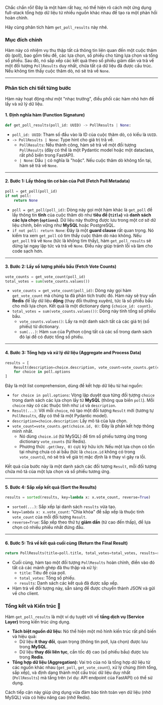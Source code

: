 Chắc chắn rồi\! Đây là một hàm rất hay, nó thể hiện rõ cách một ứng dụng full-stack tổng hợp dữ liệu từ nhiều nguồn khác nhau để tạo ra một phản hồi hoàn chỉnh.

Hãy cùng phân tích hàm `get_poll_results` này nhé.

### Mục đích chính

Hàm này có nhiệm vụ thu thập tất cả thông tin liên quan đến một cuộc thăm dò (poll), bao gồm tiêu đề, các lựa chọn, số phiếu cho từng lựa chọn và tổng số phiếu. Sau đó, nó sắp xếp các kết quả theo số phiếu giảm dần và trả về một đối tượng `PollResults` duy nhất, chứa tất cả dữ liệu đã được cấu trúc. Nếu không tìm thấy cuộc thăm dò, nó sẽ trả về `None`.

-----

### Phân tích chi tiết từng bước

Hàm này hoạt động như một "nhạc trưởng", điều phối các hàm nhỏ hơn để lấy và xử lý dữ liệu.

#### 1\. Định nghĩa hàm (Function Signature)

```python
def get_poll_results(poll_id: UUID) -> PollResults | None:
```

  * `poll_id: UUID`: Tham số đầu vào là ID của cuộc thăm dò, có kiểu là `UUID`.
  * `-> PollResults | None`: Type hint cho giá trị trả về.
      * `PollResults`: Nếu thành công, hàm sẽ trả về một đối tượng `PollResults` (đây có thể là một Pydantic model hoặc một dataclass, rất phổ biến trong FastAPI).
      * `| None`: Dấu `|` có nghĩa là "hoặc". Nếu cuộc thăm dò không tồn tại, hàm sẽ trả về `None`.

-----

#### 2\. Bước 1: Lấy thông tin cơ bản của Poll (Fetch Poll Metadata)

```python
poll = get_poll(poll_id)
if not poll:
    return None
```

  * `poll = get_poll(poll_id)`: Dòng này gọi một hàm khác là `get_poll` để lấy thông tin **tĩnh** của cuộc thăm dò như **tiêu đề (`title`)** và **danh sách các lựa chọn (`options`)**. Dữ liệu này thường được lưu trong một cơ sở dữ liệu chính, bền vững như **MySQL** hoặc PostgreSQL.
  * `if not poll: return None`: Đây là một **guard clause** rất quan trọng. Nó kiểm tra xem `get_poll` có tìm thấy cuộc thăm dò nào không. Nếu `get_poll` trả về `None` (tức là không tìm thấy), hàm `get_poll_results` sẽ dừng lại ngay lập tức và trả về `None`. Điều này giúp tránh lỗi và làm cho code sạch hơn.

-----

#### 3\. Bước 2: Lấy số lượng phiếu bầu (Fetch Vote Counts)

```python
vote_counts = get_vote_count(poll_id)
total_votes = sum(vote_counts.values())
```

  * `vote_counts = get_vote_count(poll_id)`: Dòng này gọi hàm `get_vote_count` mà chúng ta đã phân tích trước đó. Hàm này sẽ truy vấn **Redis** để lấy dữ liệu **động** (thay đổi thường xuyên), tức là số phiếu bầu cho mỗi lựa chọn. Kết quả là một dictionary dạng `{choice_id: count}`.
  * `total_votes = sum(vote_counts.values())`: Dòng này tính tổng số phiếu bầu.
      * `vote_counts.values()`: Lấy ra một danh sách tất cả các giá trị (số phiếu) từ dictionary.
      * `sum(...)`: Hàm `sum` của Python cộng tất cả các số trong danh sách đó lại để có được tổng số phiếu.

-----

#### 4\. Bước 3: Tổng hợp và xử lý dữ liệu (Aggregate and Process Data)

```python
results = [
    Result(description=choice.description, vote_count=vote_counts.get(choice.id, 0))
    for choice in poll.options
]
```

Đây là một list comprehension, dùng để kết hợp dữ liệu từ hai nguồn:

  * `for choice in poll.options`: Vòng lặp duyệt qua từng đối tượng `choice` trong danh sách các lựa chọn lấy từ **MySQL** (thông qua biến `poll`). Mỗi `choice` này có các thuộc tính như `id` và `description`.
  * `Result(...)`: Với mỗi `choice`, nó tạo một đối tượng `Result` mới (tương tự `PollResults`, đây có thể là một Pydantic model).
  * `description=choice.description`: Lấy mô tả của lựa chọn.
  * `vote_count=vote_counts.get(choice.id, 0)`: Đây là phần kết hợp thông minh nhất.
      * Nó dùng `choice.id` (từ MySQL) để tìm số phiếu tương ứng trong dictionary `vote_counts` (từ Redis).
      * Phương thức `.get(key, 0)` cực kỳ hữu ích: Nếu một lựa chọn có tồn tại nhưng chưa có ai bầu (tức là `choice.id` không có trong `vote_counts`), nó sẽ trả về giá trị mặc định là `0` thay vì gây ra lỗi.

Kết quả của bước này là một danh sách các đối tượng `Result`, mỗi đối tượng chứa mô tả của một lựa chọn và số phiếu tương ứng.

-----

#### 5\. Bước 4: Sắp xếp kết quả (Sort the Results)

```python
results = sorted(results, key=lambda x: x.vote_count, reverse=True)
```

  * `sorted(...)`: Sắp xếp lại danh sách `results` vừa tạo.
  * `key=lambda x: x.vote_count`: "Chìa khóa" để sắp xếp là thuộc tính `vote_count` của mỗi đối tượng `Result`.
  * `reverse=True`: Sắp xếp theo thứ tự **giảm dần** (từ cao đến thấp), để lựa chọn có nhiều phiếu nhất đứng đầu.

-----

#### 6\. Bước 5: Trả về kết quả cuối cùng (Return the Final Result)

```python
return PollResults(title=poll.title, total_votes=total_votes, results=results)
```

  * Cuối cùng, hàm tạo một đối tượng `PollResults` hoàn chỉnh, điền vào đó tất cả các mảnh ghép đã thu thập và xử lý:
      * `title`: Tiêu đề của poll.
      * `total_votes`: Tổng số phiếu.
      * `results`: Danh sách các kết quả đã được sắp xếp.
  * Hàm trả về đối tượng này, sẵn sàng để được chuyển thành JSON và gửi về cho client.

### Tổng kết và Kiến trúc 📜

Hàm `get_poll_results` là một ví dụ tuyệt vời về **tầng dịch vụ (Service Layer)** trong kiến trúc ứng dụng.

  * **Tách biệt nguồn dữ liệu:** Nó thể hiện một mô hình kiến trúc rất phổ biến và hiệu quả:
      * Dữ liệu **ít thay đổi**, quan trọng (thông tin poll, lựa chọn) được lưu trong **MySQL**.
      * Dữ liệu **thay đổi liên tục**, cần tốc độ cao (số phiếu bầu) được lưu trong **Redis**.
  * **Tổng hợp dữ liệu (Aggregation):** Vai trò của nó là tổng hợp dữ liệu từ các nguồn khác nhau (`get_poll`, `get_vote_count`), xử lý chúng (tính tổng, sắp xếp), và định dạng thành một cấu trúc dữ liệu duy nhất (`PollResults`) mà tầng trên (ví dụ: API endpoint của FastAPI) có thể sử dụng.

Cách tiếp cận này giúp ứng dụng vừa đảm bảo tính toàn vẹn dữ liệu (nhờ MySQL) vừa có hiệu năng cao (nhờ Redis).